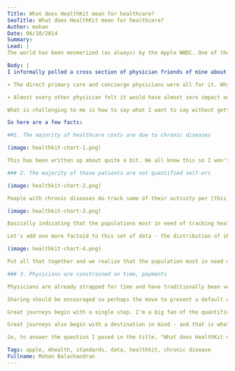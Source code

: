 ```yaml
---
Title: What does HealthKit mean for healthcare?
SeoTitle: What does HealthKit mean for healthcare?
Author: mohan
Date: 06/10/2014
Summary: 
Lead: |
The world has been mesmerized (as always) by the Apple WWDC. One of the areas which is generating a lot of interest and excitement is Healthkit. Heck, we [wrote](https://catalyze.io/blog/what-does-healthkit-mean-for-mobile-app-developers/) about it as well.  Healthkit's [website](https://developer.apple.com/healthkit/) describes it as something that "*allows apps that provide health and fitness services to share their data with the new Health app and with each other. A user’s health information is stored in a centralized and secure location and the user decides which data should be shared with your app.*"  Words like "game changing" and "revolutionary" are being thrown around. But I'm not so sure if those are the words I would use.

Body: |
I informally polled a cross section of physician friends of mine about it - ranging from direct primary care physicians, family practitioners, concierge physicians and so on to get some feedback on it. And it was very illuminating:

- The direct primary care and concierge physicians were all for it. Why? Because most of their patients (and they themselves) were iPhone users. They could also see how this would allow them to provide a higher level of service to their clients.

- Almost every other physician felt it would have almost zero impact on their patient population.

What is challenging to me is how to say what I want to say without getting into a flamewar. So let me set the baseline - I have an iPhone (have had every alternate year's model), own a Mac or two, own an iPad or two. So I do like Apple products. This post is **not about Apple or its products**. This post is about trying to provide some opinions on the likely impact of Healthkit and the quantified self movement in general.

So here are a few facts:

##1. The majority of healthcare costs are due to chronic diseases

(image: healthkit-chart-1.png)

This has been written up about quite a bit. We all know this so I won't belabor the point. However, the key point to note here is that....

### 2. The majority of these patients are not quantified self-ers

(image: healthkit-chart-2.png)

People with chronic diseases do track some of their activity per [this](http://www.pewinternet.org/2013/01/28/tracking-for-health/) Pew report. A closer look at the data, shows this set of data.

(image: healthkit-chart-3.png)

Basically indicating that the populations most in need of tracking health don't do it as much nor do they use electronic means to do so.

Let's add one more factoid to this set of data - the distribution of iPhone and Android across income levels.

(image: healthkit-chart-4.png)

Put all that together and we realize that the population most in need of tracking tools are barely using or impacted by Healthkit. My physician friends were right - Healthkit is likely to have little to no impact on actually addressing the key challenges around chronic disease.

### 3. Physicians are constrained on time, payments

Physicians are already strapped for time and have traditionally been very leery of the quality and reliability of patient generated data and making clinical decisions on the basis of that information. Travis wrote about [this](https://catalyze.io/blog/lets-encourage-secure-sharing-of-health-data/) and I quote,  "I have personal experiences with family that have wanted to share their own data and been blown off by physicians. An example is my dad. We got him an iPhone-connected glucometer a couple years ago and, in his excitement, he emailed his endocrinologist his data ahead of an appointment. The endocrinologist flat out told him that he couldn't really use the data. My dad now sends me his weekly reports of blood sugars, which is helpful because I can encourage him but it would be great if his physician supported and encouraged his enthusiasm for self-care."

Sharing should be encouraged so perhaps the move to present a default way to access and view summaries of the data could be welcomed. The concern that the physicians I talked to had was that, while patients being more interested in their health is always welcome, more available data implies more time, more correlation, and potentially more liability.

Great journeys begin with a single step. I'm a big fan of the quantified self movement as it is my hope that this will extend soon to folks who are likely to benefit the most from it. Perhaps Apple putting its considerable weight behind it will just be the impetus it needs to make it more widespread.

Great journeys also begin with a destination in mind - and that is what I want to call attention to. The destination for us, if we're serious about impacting healthcare costs, is figuring out how to engage the low income, 60 year old with COPD and diabetes or preventing the 40 year old smoker with poor diet and exercise habits from turning into that 60 year old. Is the answer to that a $600 phone with an additional couple of hundred on additional devices? If you're really serious about this, focus on the lower end of the market - dumb phones, cheap smartphones. This has proved very profitable for [some](http://techcrunch.com/2014/02/19/facebook-buying-whatsapp-for-16b-in-cash-and-stock-plus-3b-in-rsus/) and my contention is that because it was not focused just on one platform - Whatsapp is [available](http://en.wikipedia.org/wiki/WhatsApp) on "*The client software is available for Google Android, BlackBerry OS, Apple iOS, selected Nokia Series 40, Symbian, selected Nokia Asha platform, and BlackBerry 10.*"

So, to answer the question I posed in the title, "What does HealthKit mean for healthcare?" - not much in the in the immediate term.

Tags: apple, mhealth, standards, data, healthkit, chronic disease
Fullname: Mohan Balachandran
---
```

